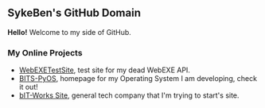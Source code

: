 ## SykeBen's GitHub Domain
**Hello!** Welcome to my side of GitHub.

### My Online Projects
- [WebEXETestSite](https://sykeben.github.io/webexetestsite), test site for my dead WebEXE API.
- [BITS-PyOS](https://sykeben.github.io/BITS-PyOS), homepage for my Operating System I am developing, check it out!
- [bIT-Works Site](https://bit-works.github.io), general tech company that I'm trying to start's site.
